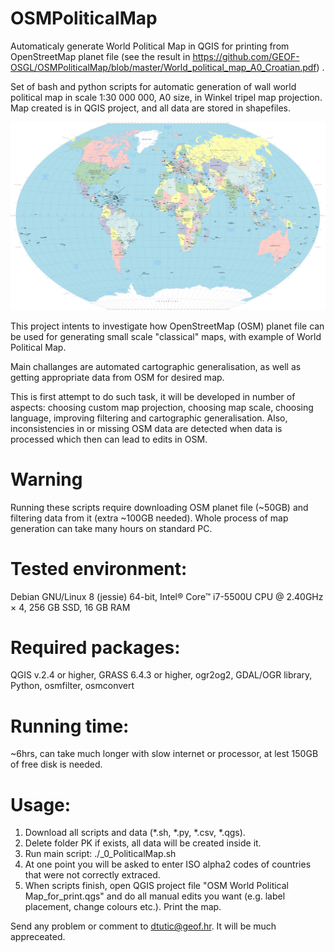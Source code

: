 # OSMPoliticalMap
Automaticaly generate World Political Map in QGIS for printing from OpenStreetMap planet file (see the result in https://github.com/GEOF-OSGL/OSMPoliticalMap/blob/master/World_political_map_A0_Croatian.pdf) .

Set of bash and python scripts for automatic generation of wall world political map in scale 1:30 000 000, A0 size, in Winkel tripel map projection. Map created is in QGIS project, and all data are stored in shapefiles.

![alt tag](osm_political_map.png)

This project intents to investigate how OpenStreetMap (OSM) planet file can be used for generating small scale "classical" maps, with example of World Political Map.

Main challanges are automated cartographic generalisation, as well as getting appropriate data from OSM for desired map.

This is first attempt to do such task, it will be developed in number of aspects: choosing custom map projection, choosing map scale, choosing language, improving filtering and cartographic generalisation. Also, inconsistencies in or missing OSM data are detected when data is processed which then can lead to edits in OSM.

# Warning
Running these scripts require downloading OSM planet file (~50GB) and filtering data from it (extra ~100GB needed). Whole process of map generation can take many hours on standard PC.

# Tested environment:
Debian GNU/Linux 8 (jessie) 64-bit, 
Intel® Core™ i7-5500U CPU @ 2.40GHz × 4, 
256 GB SSD, 
16 GB RAM

# Required packages:
QGIS v.2.4 or higher, 
GRASS 6.4.3 or higher, 
ogr2og2, 
GDAL/OGR library, 
Python, 
osmfilter, 
osmconvert

# Running time: 
~6hrs, can take much longer with slow internet or processor, at lest 150GB of free disk is needed.

# Usage:
1. Download all scripts and data (*.sh, *.py, *.csv, *.qgs).
2. Delete folder PK if exists, all data will be created inside it.
3. Run main script: ./_0_PoliticalMap.sh
3. At one point you will be asked to enter ISO alpha2 codes of countries that were not correctly extraced.
4. When scripts finish, open QGIS project file "OSM World Political Map_for_print.qgs" and do all manual edits you want (e.g. label placement, change colours etc.). Print the map.

Send any problem or comment to dtutic@geof.hr. It will be much appreceated.


